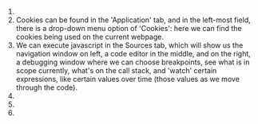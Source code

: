 1.
2. Cookies can be found in the 'Application' tab, and in the left-most field, there is a drop-down menu option of 'Cookies': here we can find the cookies being used on the current webpage.
3. We can execute javascript in the Sources tab, which will show us the navigation window on left, a code editor in the middle, and on the right, a debugging window where we can choose breakpoints, see what is in scope currently, what's on the call stack, and 'watch' certain expressions, like certain values over time (those values as we move through the code).
4.
5.
6.
